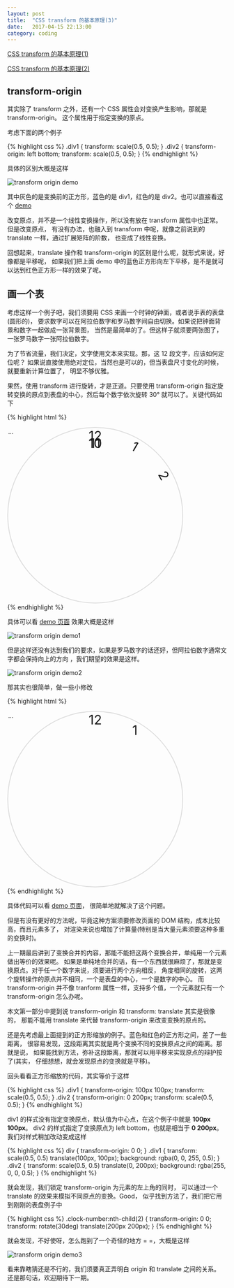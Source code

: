 ```yaml
---
layout: post
title:  "CSS transform 的基本原理(3)"
date:   2017-04-15 22:13:00
category: coding
---
```


[CSS transform 的基本原理(1)](http://crazydogs.github.io/coding/2017/04/15/CSS-transform-%E5%8E%9F%E7%90%86.html)

[CSS transform 的基本原理(2)](http://crazydogs.github.io/coding/2017/04/15/CSS-transform-%E5%8E%9F%E7%90%862.html)

## transform-origin

其实除了 transform 之外，还有一个 CSS 属性会对变换产生影响，那就是 transform-origin。
这个属性用于指定变换的原点。

考虑下面的两个例子

{% highlight css %}
.div1 {
    transform: scale(0.5, 0.5);
}
.div2 {
    transform-origin: left bottom;
    transform: scale(0.5, 0.5);
}
{% endhighlight %}

具体的区别大概是这样

![transform origin demo](http://crazydogs.github.io/images/css_transform_origin.png)

其中灰色的是变换前的正方形，蓝色的是 div1，红色的是 div2。也可以直接看这个
[demo](http://crazydogs.github.io/staticpage/css_transform_demo2.html)

改变原点，并不是一个线性变换操作，所以没有放在 transform 属性中也正常。但是改变原点，
有没有办法，也融入到 transform 中呢，就像之前说到的 translate 一样，通过扩展矩阵的阶数，
也变成了线性变换。

回想起来，translate 操作和 transform-origin 的区别是什么呢，就形式来说，好像都是平移呢，
如果我们把上面 demo 中的蓝色正方形向左下平移，是不是就可以达到红色正方形一样的效果了呢。

## 画一个表

考虑这样一个例子吧，我们须要用 CSS 来画一个时钟的钟面，或者说手表的表盘(圆形的)，
要求数字可以在阿拉伯数字和罗马数字间自由切换。如果说把钟面背景和数字一起做成一张背景图，
当然是最简单的了。但这样子就须要两张图了，一张罗马数字一张阿拉伯数字。

为了节省流量，我们决定，文字使用文本来实现。那，这 12 段文字，应该如何定位呢？
如果说直接使用绝对定位，当然也是可以的，但当表盘尺寸变化的时候，就要重新计算位置了，
明显不够优雅。

果然，使用 transform 进行旋转，才是正道。只要使用 transform-origin
指定旋转变换的原点到表盘的中心，然后每个数字依次旋转 30° 就可以了。关键代码如下

{% highlight html %}
<style>
    #clock {
        width: 400px;
        height: 400px;
        border: 2px solid #ddd;
        border-radius: 50%;
        position: relative;
    }
    .clock-number {
        position: absolute;
        width: 100%;
        height: 40px;
        font-size: 30px;
        text-align: center;
        transform-origin: center 200px;
    }
    .clock-number:nth-child(2) {
        transform: rotate(30deg);
    }
    .clock-number:nth-child(3) {
        transform: rotate(60deg);
    }
    ... 
</style>
<div id="clock">
    <div class="clock-number">12</div>
    <div class="clock-number">1</div>
    <div class="clock-number">2</div>
    ...
    <div class="clock-number">10</div>
    <div class="clock-number">11</div>
</div>
{% endhighlight %}

具体可以看 [demo 页面](http://crazydogs.github.io/staticpage/css_transform_clock_1.html)
效果大概是这样

![transform origin demo1](http://crazydogs.github.io/images/css_transform_clock_1.png)

但是这样还没有达到我们的要求，如果是罗马数字的话还好，但阿拉伯数字通常文字都会保持向上的方向
，我们期望的效果是这样。

![transform origin demo2](http://crazydogs.github.io/images/css_transform_clock_2.png)

那其实也很简单，做一些小修改

{% highlight html %}
<style>
    #clock {
        width: 400px;
        height: 400px;
        border: 2px solid #ddd;
        border-radius: 50%;
        position: relative;
    }
    .clock-number {
        position: absolute;
        width: 100%;
        height: 40px;
        font-size: 30px;
        text-align: center;
        transform-origin: center 200px;
    }
    .clock-number span {
        display: block;
    }
    .clock-number:nth-child(2) {
        transform: rotate(30deg);
    }
    .clock-number:nth-child(2) span {
        transform: rotate(-30deg);
    }
    ...
</style>
<div id="clock">
    <div class="clock-number"><span>12</span></div>
    <div class="clock-number"><span>1</span></div>
    ...
</div>
{% endhighlight %}

具体代码可以看 [demo 页面](http://crazydogs.github.io/staticpage/css_transform_clock_2.html)，
很简单地就解决了这个问题。

但是有没有更好的方法呢，毕竟这种方案须要修改页面的 DOM 结构，成本比较高，而且元素多了，
对渲染来说也增加了计算量(特别是当大量元素须要这种多重的变换时)。

上一期最后讲到了变换合并的内容，那能不能把这两个变换合并，单纯用一个元素做出等价的效果呢。
如果是单纯地合并的话，有一个东西就很麻烦了，那就是变换原点。对于任一个数字来说，须要进行两个方向相反，
角度相同的旋转，这两个旋转操作的原点并不相同，一个是表盘的中心，一个是数字的中心。
而 transform-origin 并不像 tranform 属性一样，支持多个值，一个元素就只有一个
transform-origin 怎么办呢。

本文第一部分中提到说 transform-origin 和 transform: translate 其实是很像的，
那能不能用 translate 来代替 transform-origin 来改变变换的原点的。

还是先考虑最上面提到的正方形缩放的例子。蓝色和红色的正方形之间，差了一些距离，
很容易发现，这段距离其实就是两个变换不同的变换原点之间的距离。那就是说，
如果能找到方法，弥补这段距离，那就可以用平移来实现原点的辩护按了(其实，
仔细想想，就会发现原点的变换就是平移)。

回头看看正方形缩放的代码，其实等价于这样

{% highlight css %}
.div1 {
    transform-origin: 100px 100px;
    transform: scale(0.5, 0.5);
}
.div2 {
    transform-origin: 0 200px;
    transform: scale(0.5, 0.5);
}
{% endhighlight %}

div1 的样式没有指定变换原点，默认值为中心点，在这个例子中就是 **100px 100px**。
div2 的样式指定了变换原点为 left bottom，也就是相当于 **0 200px**。
我们对样式稍加改动变成这样

{% highlight css %}
div {
    transform-origin: 0 0;
}
.div1 {
    transform: scale(0.5, 0.5) translate(100px, 100px);
    background: rgba(0, 0, 255, 0.5);
}
.div2 {
    transform: scale(0.5, 0.5) translate(0, 200px);
    background: rgba(255, 0, 0, 0.5);
}
{% endhighlight %}

就会发现，我们锁定 transform-origin 为元素的左上角的同时，
可以通过一个 translate 的效果来模拟不同原点的变换。Good，
似乎找到方法了，我们把它用到刚刚的表盘例子中

{% highlight css %}
.clock-number:nth-child(2) {
    transform-origin: 0 0;
    transform: rotate(30deg) translate(200px 200px);
}
{% endhighlight %}

就会发现，不好使呀，怎么跑到了一个奇怪的地方 = =，大概是这样

![transform origin demo3](http://crazydogs.github.io/images/css_transform_clock_3.png)

看来靠瞎猜还是不行的，我们须要真正弄明白 origin 和 translate 之间的关系。
还是那句话，欢迎期待下一期。
